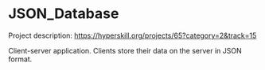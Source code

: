 # JSON_Database
Project description: https://hyperskill.org/projects/65?category=2&track=15

Client-server application. Clients store their data on the server in JSON format.
